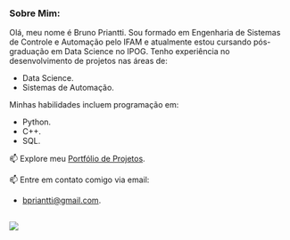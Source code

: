 ### Sobre Mim:

Olá, meu nome é Bruno Priantti. Sou formado em Engenharia de Sistemas de Controle e Automação pelo IFAM e atualmente estou cursando pós-graduação em Data Science no IPOG. Tenho experiência no desenvolvimento de projetos nas áreas de:

- Data Science.
- Sistemas de Automação.

Minhas habilidades incluem programação em:

- Python.
- C++.
- SQL.

📫 Explore meu [Portfólio de Projetos](https://www.gitshowcase.com/bpriantti).

📫 Entre em contato comigo via email:

- [bpriantti@gmail.com](mailto:bpriantti@gmail.com).


##
<div> 
  <a href="https://www.linkedin.com/in/bpriantti" target="_blank"><img src="https://img.shields.io/badge/-LinkedIn-%230077B5?style=for-the-badge&logo=linkedin&logoColor=white" target="_blank"></a> 


         
          
  

  


